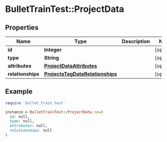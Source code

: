 # BulletTrainTest::ProjectData

## Properties

| Name | Type | Description | Notes |
| ---- | ---- | ----------- | ----- |
| **id** | **Integer** |  | [optional] |
| **type** | **String** |  | [optional] |
| **attributes** | [**ProjectDataAttributes**](ProjectDataAttributes.md) |  | [optional] |
| **relationships** | [**ProjectsTagDataRelationships**](ProjectsTagDataRelationships.md) |  | [optional] |

## Example

```ruby
require 'bullet_train_test'

instance = BulletTrainTest::ProjectData.new(
  id: null,
  type: null,
  attributes: null,
  relationships: null
)
```


